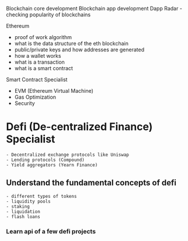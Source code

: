 Blockchain core development
Blockchain app development
Dapp Radar - checking popularity of blockchains

Ethereum
- proof of work algorithm
- what is the data structure of the eth blockchain
- public/private keys and how addresses are generated
- how a wallet works
- what is a transaction
- what is a smart contract

Smart Contract Specialist
- EVM (Ethereum Virtual Machine)
- Gas Optimization
- Security

# Defi (De-centralized Finance) Specialist
    - Decentralized exchange protocols like Uniswap
    - Lending protocols (Compound)
    - Yield aggregators (Yearn Finance)

## Understand the fundamental concepts of defi
    - different types of tokens
    - liquidity pools
    - staking
    - liquidation
    - flash loans

### Learn api of a few defi projects


